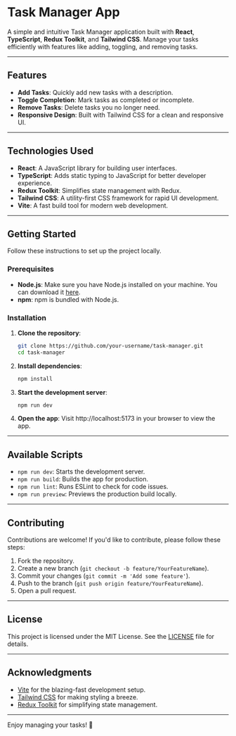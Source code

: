 # Task Manager App

A simple and intuitive Task Manager application built with **React**, **TypeScript**, **Redux Toolkit**, and **Tailwind CSS**. Manage your tasks efficiently with features like adding, toggling, and removing tasks.

---

## Features

- **Add Tasks**: Quickly add new tasks with a description.
- **Toggle Completion**: Mark tasks as completed or incomplete.
- **Remove Tasks**: Delete tasks you no longer need.
- **Responsive Design**: Built with Tailwind CSS for a clean and responsive UI.

---

## Technologies Used

- **React**: A JavaScript library for building user interfaces.
- **TypeScript**: Adds static typing to JavaScript for better developer experience.
- **Redux Toolkit**: Simplifies state management with Redux.
- **Tailwind CSS**: A utility-first CSS framework for rapid UI development.
- **Vite**: A fast build tool for modern web development.

---

## Getting Started

Follow these instructions to set up the project locally.

### Prerequisites

- **Node.js**: Make sure you have Node.js installed on your machine. You can download it [here](https://nodejs.org/).
- **npm**: npm is bundled with Node.js.

### Installation

1. **Clone the repository**:
   ```bash
   git clone https://github.com/your-username/task-manager.git
   cd task-manager
   ```

2. **Install dependencies**:
   ```bash
   npm install
   ```

3. **Start the development server**:
   ```bash
   npm run dev
   ```

4. **Open the app**:
   Visit http://localhost:5173 in your browser to view the app.

---

## Available Scripts

- `npm run dev`: Starts the development server.
- `npm run build`: Builds the app for production.
- `npm run lint`: Runs ESLint to check for code issues.
- `npm run preview`: Previews the production build locally.

---

## Contributing

Contributions are welcome! If you'd like to contribute, please follow these steps:

1. Fork the repository.
2. Create a new branch (`git checkout -b feature/YourFeatureName`).
3. Commit your changes (`git commit -m 'Add some feature'`).
4. Push to the branch (`git push origin feature/YourFeatureName`).
5. Open a pull request.

---

## License

This project is licensed under the MIT License. See the [LICENSE](./LICENSE) file for details.

---

## Acknowledgments

- [Vite](https://vitejs.dev/) for the blazing-fast development setup.
- [Tailwind CSS](https://tailwindcss.com/) for making styling a breeze.
- [Redux Toolkit](https://redux-toolkit.js.org/) for simplifying state management.

---

Enjoy managing your tasks! 🚀